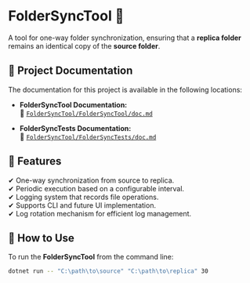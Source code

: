 # **FolderSyncTool 📂**
A tool for one-way folder synchronization, ensuring that a **replica folder** remains an identical copy of the **source folder**.

## **📖 Project Documentation**
The documentation for this project is available in the following locations:

- **FolderSyncTool Documentation:**  
  📄 [`FolderSyncTool/FolderSyncTool/doc.md`](FolderSyncTool/FolderSyncTool/doc.md)

- **FolderSyncTests Documentation:**  
  📄 [`FolderSyncTool/FolderSyncTests/doc.md`](FolderSyncTool/FolderSyncTests/doc.md)

## **🚀 Features**
✔ One-way synchronization from source to replica.  
✔ Periodic execution based on a configurable interval.  
✔ Logging system that records file operations.  
✔ Supports CLI and future UI implementation.  
✔ Log rotation mechanism for efficient log management.  

## **🔧 How to Use**
To run the **FolderSyncTool** from the command line:

```sh
dotnet run -- "C:\path\to\source" "C:\path\to\replica" 30
```
